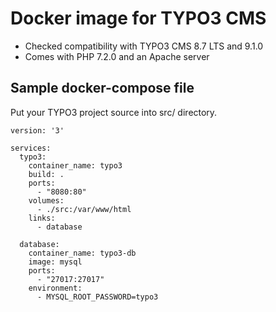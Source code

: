 # Docker image for TYPO3 CMS

* Checked compatibility with TYPO3 CMS 8.7 LTS and 9.1.0
* Comes with PHP 7.2.0 and an Apache server

## Sample docker-compose file

Put your TYPO3 project source into src/ directory.

```
version: '3'

services:
  typo3:
    container_name: typo3
    build: .
    ports:
      - "8080:80"
    volumes:
      - ./src:/var/www/html
    links:
      - database

  database:
    container_name: typo3-db
    image: mysql
    ports:
      - "27017:27017"
    environment:
      - MYSQL_ROOT_PASSWORD=typo3
```